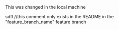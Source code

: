 This was changed in the local machine


sdfl
//this comment only exists in the README in the "feature_branch_name" feature branch 